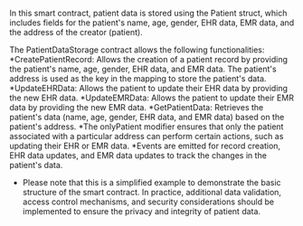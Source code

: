 In this smart contract, patient data is stored using the Patient struct, which includes fields for the patient's name, age, gender, EHR data, EMR data, and the address of the creator (patient).

The PatientDataStorage contract allows the following functionalities:
  *CreatePatientRecord: Allows the creation of a patient record by providing the patient's name, age, gender, EHR data, and EMR data. The patient's address is used        as   the key in the mapping to store the patient's data.
  *UpdateEHRData: Allows the patient to update their EHR data by providing the new EHR data.
  *UpdateEMRData: Allows the patient to update their EMR data by providing the new EMR data.
  *GetPatientData: Retrieves the patient's data (name, age, gender, EHR data, and EMR data) based on the patient's address.
  *The onlyPatient modifier ensures that only the patient associated with a particular address can perform certain actions, such as updating their EHR or EMR data.
  *Events are emitted for record creation, EHR data updates, and EMR data updates to track the changes in the patient's data.
  * Please note that this is a simplified example to demonstrate the basic structure of the smart contract. In practice, additional data validation, access control   mechanisms, and security considerations should be implemented to ensure the privacy and integrity of patient data.
